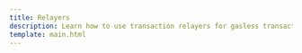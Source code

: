 ```yaml
---
title: Relayers
description: Learn how to use transaction relayers for gasless transactions and recurring or conditional automation of smart contract interactions.
template: main.html
---
```


<div class='subsection-wrapper'></div>
